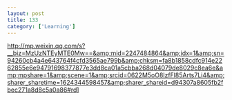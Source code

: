 ```yaml
---
layout: post
title: 133
category: ['Learning']
---
```


http://mp.weixin.qq.com/s?__biz=MzUzNTEyMTE0Mw==&amp;mid=2247484864&amp;idx=1&amp;sn=94260cb4a4e643764f4cfd3565ae799b&amp;chksm=fa8b1858cdfc914e2262855e6e94791698377877e3dd8ca01a5cbba268d04079de8029c8ea6e&amp;mpshare=1&amp;scene=1&amp;srcid=0622M5oO8lzfFl85Arts7Li4&amp;sharer_sharetime=1624344598457&amp;sharer_shareid=d94307a8605fb2fbec271a8d8c5a0a86#rd]



